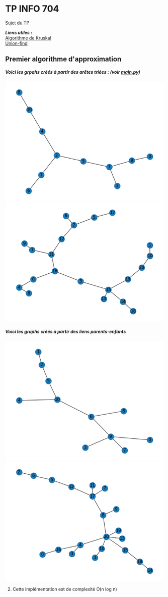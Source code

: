 # TP INFO 704
[Sujet du TP](https://www.lama.univ-savoie.fr/pagesmembres/tavenas/Materiel_online/tp.pdf)

***Liens utiles :***<br>
[Algorithme de Kruskal](https://www.wikiwand.com/fr/Algorithme_de_Kruskal)<br>
[Union-find](https://www.wikiwand.com/fr/Union-find)<br>

## Premier algorithme d'approximation
##### Voici les grpahs créés à partir des arêtes triées : (voir [main.py](./main.py))<br>
![](./img10.png)
![](./img20.png)

##### Voici les graphs créés à partir des liens parents-enfants
![](./parents10.png)
![](./parents20.png)

2. Cette implémentation est de complexité O(n log n)
